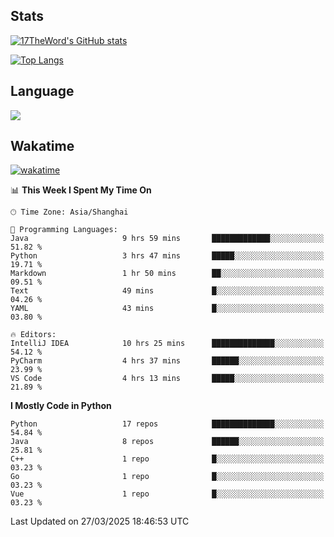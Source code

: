 ## Stats

[![17TheWord's GitHub stats](https://github-readme-stats.vercel.app/api?username=17TheWord&count_private=true&show_icons=true)](https://github.com/anuraghazra/github-readme-stats)

[![Top Langs](https://github-readme-stats.vercel.app/api/top-langs/?username=17TheWord&layout=compact&hide=html)](https://github.com/anuraghazra/github-readme-stats)

## Language

<img align="center" src="https://github-readme-stats-theword.vercel.app/api/wakatime?username=559772f0-9c03-4114-9e11-1b4b8b998e10&layout=compact&theme=dracula&hide_border=true">

## Wakatime

[![wakatime](https://wakatime.com/badge/user/559772f0-9c03-4114-9e11-1b4b8b998e10.svg)](https://wakatime.com/@559772f0-9c03-4114-9e11-1b4b8b998e10)

<!--START_SECTION:waka-->
📊 **This Week I Spent My Time On** 

```text
🕑︎ Time Zone: Asia/Shanghai

💬 Programming Languages: 
Java                     9 hrs 59 mins       █████████████░░░░░░░░░░░░   51.82 % 
Python                   3 hrs 47 mins       █████░░░░░░░░░░░░░░░░░░░░   19.71 % 
Markdown                 1 hr 50 mins        ██░░░░░░░░░░░░░░░░░░░░░░░   09.51 % 
Text                     49 mins             █░░░░░░░░░░░░░░░░░░░░░░░░   04.26 % 
YAML                     43 mins             █░░░░░░░░░░░░░░░░░░░░░░░░   03.80 % 

🔥 Editors: 
IntelliJ IDEA            10 hrs 25 mins      ██████████████░░░░░░░░░░░   54.12 % 
PyCharm                  4 hrs 37 mins       ██████░░░░░░░░░░░░░░░░░░░   23.99 % 
VS Code                  4 hrs 13 mins       █████░░░░░░░░░░░░░░░░░░░░   21.89 % 
```

**I Mostly Code in Python** 

```text
Python                   17 repos            ██████████████░░░░░░░░░░░   54.84 % 
Java                     8 repos             ██████░░░░░░░░░░░░░░░░░░░   25.81 % 
C++                      1 repo              █░░░░░░░░░░░░░░░░░░░░░░░░   03.23 % 
Go                       1 repo              █░░░░░░░░░░░░░░░░░░░░░░░░   03.23 % 
Vue                      1 repo              █░░░░░░░░░░░░░░░░░░░░░░░░   03.23 % 
```




 Last Updated on 27/03/2025 18:46:53 UTC
<!--END_SECTION:waka-->
